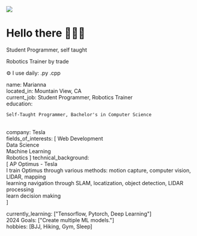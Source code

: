 <img src="https://capsule-render.vercel.app/api?type=waving&height=300&color=gradient&text=Marianna%20Belmares&section=header&reversal=true&textBg=false" />
<div align=”center”> <h1> Hello there 🦾🦾🦾 </h1> </div>
<p>Student Programmer, self taught </p>
<p>Robotics Trainer by trade</p>

⚙️ I use daily: .py  .cpp <br>


name: Marianna <br>
located_in: Mountain View, CA <br>
current_job: Student Programmer, Robotics Trainer <br>
education: <br>

    Self-Taught Programmer, Bachelor's in Computer Science
  <br>
company: Tesla
<br>
fields_of_interests:
  [
    Web Development <br>
    Data Science    <br>
    Machine Learning <br>
    Robotics
  ]
technical_background: <br>
  [
  AP Optimus - Tesla <br>
      I train Optimus through various methods: motion capture, computer vision, LIDAR, mapping 
      <br> 
          learning navigation through SLAM, locatization, object detection, LIDAR processing 
          <br>
          learn decision making
      <br>
  ]
  
currently_learning: ["Tensorflow, Pytorch, Deep Learning"] <br>
2024 Goals: ["Create multiple ML models."] <br>
hobbies: [BJJ, Hiking, Gym, Sleep] <br>
